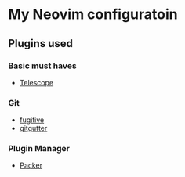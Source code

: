 # My Neovim configuratoin

## Plugins used

### Basic must haves
- [Telescope](https://github.com/nvim-telescope/telescope.nvim)

### Git
- [fugitive](https://github.com/tpope/vim-fugitive)
- [gitgutter](https://github.com/airblade/vim-gitgutter)

### Plugin Manager
- [Packer](https://github.com/wbthomason/packer.nvim)
